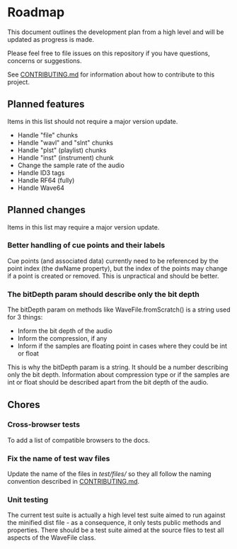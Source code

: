 # Roadmap

This document outlines the development plan from a high level and will be updated as progress is made.

Please feel free to file issues on this repository if you have questions, concerns or suggestions.

See [CONTRIBUTING.md](CONTRIBUTING.md) for information about how to contribute to this project.

## Planned features
Items in this list should not require a major version update.
- Handle "file" chunks
- Handle "wavl" and "slnt" chunks
- Handle "plst" (playlist) chunks
- Handle "inst" (instrument) chunk
- Change the sample rate of the audio
- Handle ID3 tags
- Handle RF64 (fully)
- Handle Wave64

## Planned changes
Items in this list may require a major version update.

### Better handling of cue points and their labels
Cue points (and associated data) currently need to be referenced by the point index (the dwName property), but the index of the points may change if a point is created or removed. This is unpractical and should be better.

### The bitDepth param should describe only the bit depth
The bitDepth param on methods like WaveFile.fromScratch() is a string used for 3 things:
- Inform the bit depth of the audio
- Inform the compression, if any
- Inform if the samples are floating point in cases where they could be int or float

This is why the bitDepth param is a string. It should be a number describing only the bit depth. Information about compression type or if the samples are int or float should be described apart from the bit depth of the audio.

## Chores

### Cross-browser tests
To add a list of compatible browsers to the docs.

### Fix the name of test wav files
Update the name of the files in *test/files/* so they all follow the naming convention described in [CONTRIBUTING.md](CONTRIBUTING.md).

### Unit testing
The current test suite is actually a high level test suite aimed to run against the minified dist file - as a consequence, it only tests public methods and properties. There should be a test suite aimed at the source files to test all aspects of the WaveFile class.
